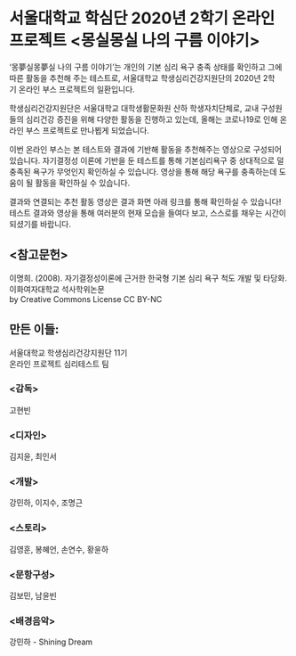 # 서울대학교 학심단 2020년 2학기 온라인 프로젝트 <몽실몽실 나의 구름 이야기>
‘몽夢실몽夢실 나의 구름 이야기’는 개인의 기본 심리 욕구 충족 상태를 확인하고 그에 따른 활동을 추천해 주는 테스트로, 서울대학교 학생심리건강지원단의 2020년 2학기 온라인 부스 프로젝트의 일환입니다.

학생심리건강지원단은 서울대학교 대학생활문화원 산하 학생자치단체로, 교내 구성원들의 심리건강 증진을 위해 다양한 활동을 진행하고 있는데, 올해는 코로나19로 인해 온라인 부스 프로젝트로 만나뵙게 되었습니다.

이번 온라인 부스는 본 테스트와 결과에 기반해 활동을 추천해주는 영상으로 구성되어 있습니다. 자기결정성 이론에 기반을 둔 테스트를 통해 기본심리욕구 중 상대적으로 덜 충족된 욕구가 무엇인지 확인하실 수 있습니다. 영상을 통해 해당 욕구를 충족하는데 도움이 될 활동을 확인하실 수 있습니다.

결과와 연결되는 추천 활동 영상은 결과 화면 아래 링크를 통해 확인하실 수 있습니다! 테스트 결과와 영상을 통해 여러분의 현재 모습을 들여다 보고, 스스로를 채우는 시간이 되셨기를 바랍니다.
<br>
## <참고문헌>
이명희. (2008). 자기결정성이론에 근거한 한국형 기본 심리 욕구 척도 개발 및 타당화. 이화여자대학교 석사학위논문\
by Creative Commons License CC BY-NC

## 만든 이들:
서울대학교 학생심리건강지원단 11기\
온라인 프로젝트 심리테스트 팀

### <감독>
고현빈

### <디자인>
김지윤, 최인서

### <개발>
강민하, 이지수, 조명근

### <스토리>
김영훈, 봉혜언, 손연수, 황윤하

### <문항구성>
김보민, 남윤빈

### <배경음악>
강민하 - Shining Dream

